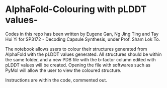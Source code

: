 # AlphaFold-Colouring with pLDDT values-
Codes in this repo has been written by Eugene Gan, Ng Jing Ting and Tay Hui Yi for SP3172 - Decoding Capsule Synthesis, under Prof. Sham Lok To.

The notebook allows users to colour their structures generated from AlphaFold with the pLDDT values generated. 
All structures should be within the same folder, and a new PDB file with the b-factor column edited with pLDDT values will be created. Opening the file with softwares such as PyMol will allow the user to view the coloured structure.


Instructions are within the code, commented out.
